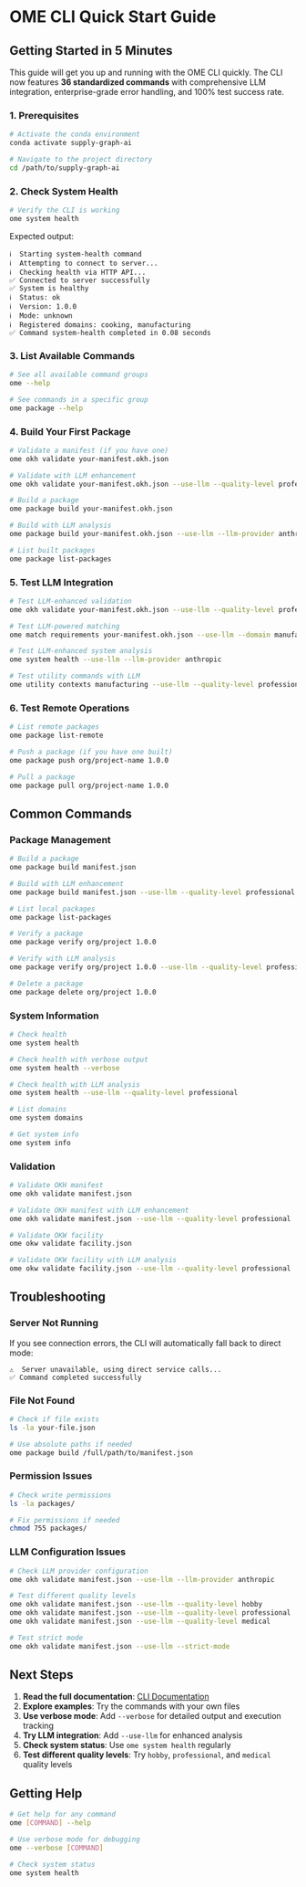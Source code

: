 # OME CLI Quick Start Guide

## Getting Started in 5 Minutes

This guide will get you up and running with the OME CLI quickly. The CLI now features **36 standardized commands** with comprehensive LLM integration, enterprise-grade error handling, and 100% test success rate.

### 1. Prerequisites

```bash
# Activate the conda environment
conda activate supply-graph-ai

# Navigate to the project directory
cd /path/to/supply-graph-ai
```

### 2. Check System Health

```bash
# Verify the CLI is working
ome system health
```

Expected output:
```
ℹ️  Starting system-health command
ℹ️  Attempting to connect to server...
ℹ️  Checking health via HTTP API...
✅ Connected to server successfully
✅ System is healthy
ℹ️  Status: ok
ℹ️  Version: 1.0.0
ℹ️  Mode: unknown
ℹ️  Registered domains: cooking, manufacturing
✅ Command system-health completed in 0.08 seconds
```

### 3. List Available Commands

```bash
# See all available command groups
ome --help

# See commands in a specific group
ome package --help
```

### 4. Build Your First Package

```bash
# Validate a manifest (if you have one)
ome okh validate your-manifest.okh.json

# Validate with LLM enhancement
ome okh validate your-manifest.okh.json --use-llm --quality-level professional

# Build a package
ome package build your-manifest.okh.json

# Build with LLM analysis
ome package build your-manifest.okh.json --use-llm --llm-provider anthropic

# List built packages
ome package list-packages
```

### 5. Test LLM Integration

```bash
# Test LLM-enhanced validation
ome okh validate your-manifest.okh.json --use-llm --quality-level professional

# Test LLM-powered matching
ome match requirements your-manifest.okh.json --use-llm --domain manufacturing

# Test LLM-enhanced system analysis
ome system health --use-llm --llm-provider anthropic

# Test utility commands with LLM
ome utility contexts manufacturing --use-llm --quality-level professional
```

### 6. Test Remote Operations

```bash
# List remote packages
ome package list-remote

# Push a package (if you have one built)
ome package push org/project-name 1.0.0

# Pull a package
ome package pull org/project-name 1.0.0
```

## Common Commands

### Package Management
```bash
# Build a package
ome package build manifest.json

# Build with LLM enhancement
ome package build manifest.json --use-llm --quality-level professional

# List local packages
ome package list-packages

# Verify a package
ome package verify org/project 1.0.0

# Verify with LLM analysis
ome package verify org/project 1.0.0 --use-llm --quality-level professional

# Delete a package
ome package delete org/project 1.0.0
```

### System Information
```bash
# Check health
ome system health

# Check health with verbose output
ome system health --verbose

# Check health with LLM analysis
ome system health --use-llm --quality-level professional

# List domains
ome system domains

# Get system info
ome system info
```

### Validation
```bash
# Validate OKH manifest
ome okh validate manifest.json

# Validate OKH manifest with LLM enhancement
ome okh validate manifest.json --use-llm --quality-level professional

# Validate OKW facility
ome okw validate facility.json

# Validate OKW facility with LLM analysis
ome okw validate facility.json --use-llm --quality-level professional
```

## Troubleshooting

### Server Not Running
If you see connection errors, the CLI will automatically fall back to direct mode:
```
⚠️  Server unavailable, using direct service calls...
✅ Command completed successfully
```

### File Not Found
```bash
# Check if file exists
ls -la your-file.json

# Use absolute paths if needed
ome package build /full/path/to/manifest.json
```

### Permission Issues
```bash
# Check write permissions
ls -la packages/

# Fix permissions if needed
chmod 755 packages/
```

### LLM Configuration Issues
```bash
# Check LLM provider configuration
ome okh validate manifest.json --use-llm --llm-provider anthropic

# Test different quality levels
ome okh validate manifest.json --use-llm --quality-level hobby
ome okh validate manifest.json --use-llm --quality-level professional
ome okh validate manifest.json --use-llm --quality-level medical

# Test strict mode
ome okh validate manifest.json --use-llm --strict-mode
```

## Next Steps

1. **Read the full documentation**: [CLI Documentation](index.md)
2. **Explore examples**: Try the commands with your own files
3. **Use verbose mode**: Add `--verbose` for detailed output and execution tracking
4. **Try LLM integration**: Add `--use-llm` for enhanced analysis
5. **Check system status**: Use `ome system health` regularly
6. **Test different quality levels**: Try `hobby`, `professional`, and `medical` quality levels

## Getting Help

```bash
# Get help for any command
ome [COMMAND] --help

# Use verbose mode for debugging
ome --verbose [COMMAND]

# Check system status
ome system health
```
